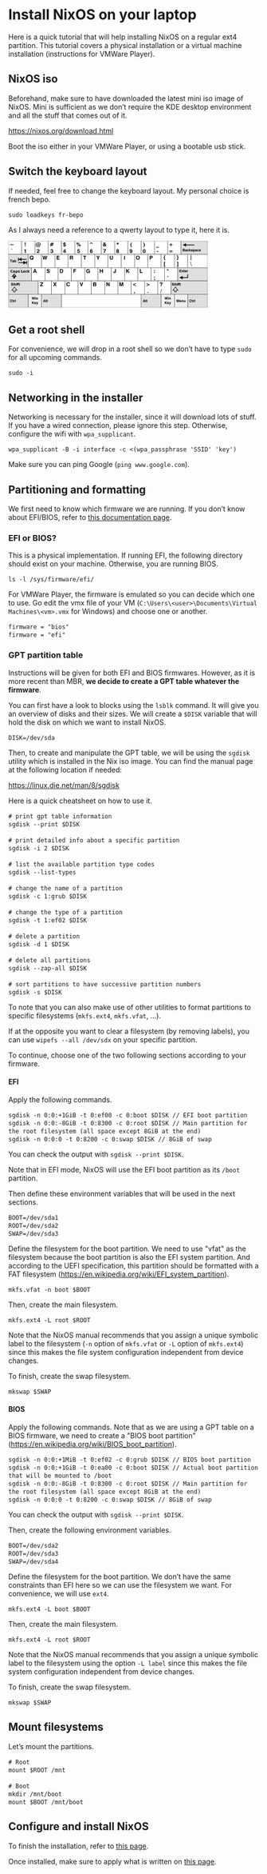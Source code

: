 # Install NixOS on your laptop

Here is a quick tutorial that will help installing NixOS on a regular ext4 partition. This tutorial covers a physical installation or a virtual machine installation (instructions for VMWare Player).

## NixOS iso

Beforehand, make sure to have downloaded the latest mini iso image of NixOS. Mini is sufficient as we don’t require the KDE desktop environment and all the stuff that comes out of it.

https://nixos.org/download.html

Boot the iso either in your VMWare Player, or using a bootable usb stick.

## Switch the keyboard layout

If needed, feel free to change the keyboard layout. My personal choice is french bepo.

```
sudo loadkeys fr-bepo
```

As I always need a reference to a qwerty layout to type it, here it is.

![Screenshot](qwerty.png)

## Get a root shell

For convenience, we will drop in a root shell so we don’t have to type `sudo` for all upcoming commands.

```
sudo -i
```

## Networking in the installer

Networking is necessary for the installer, since it will download lots of stuff. If you have a wired connection, please ignore this step. Otherwise, configure the wifi with `wpa_supplicant`.

```
wpa_supplicant -B -i interface -c <(wpa_passphrase 'SSID' 'key')
```

Make sure you can ping Google (`ping www.google.com`).

## Partitioning and formatting

We first need to know which firmware we are running. If you don’t know about EFI/BIOS, refer to [this documentation page](firmwares.md).

### EFI or BIOS?

This is a physical implementation. If running EFI, the following directory should exist on your machine. Otherwise, you are running BIOS.

```
ls -l /sys/firmware/efi/
```

For VMWare Player, the firmware is emulated so you can decide which one to use. Go edit the vmx file of your VM (`C:\Users\<user>\Documents\Virtual Machines\<vm>.vmx` for Windows) and choose one or another.

```
firmware = "bios"
firmware = "efi"
```

### GPT partition table

Instructions will be given for both EFI and BIOS firmwares. However, as it is more recent than MBR, **we decide to create a GPT table whatever the firmware**.

You can first have a look to blocks using the `lsblk` command. It will give you an overview of disks and their sizes. We will create a `$DISK` variable that will hold the disk on which we want to install NixOS.

```
DISK=/dev/sda
```

Then, to create and manipulate the GPT table, we will be using the `sgdisk` utility which is installed in the Nix iso image. You can find the manual page at the following location if needed:

https://linux.die.net/man/8/sgdisk

Here is a quick cheatsheet on how to use it.

```
# print gpt table information
sgdisk --print $DISK

# print detailed info about a specific partition
sgdisk -i 2 $DISK

# list the available partition type codes
sgdisk --list-types

# change the name of a partition
sgdisk -c 1:grub $DISK

# change the type of a partition
sgdisk -t 1:ef02 $DISK

# delete a partition
sgdisk -d 1 $DISK

# delete all partitions
sgdisk --zap-all $DISK

# sort partitions to have successive partition numbers
sgdisk -s $DISK
```

To note that you can also make use of other utilities to format partitions to specific filesystems (`mkfs.ext4`, `mkfs.vfat`, ...).

If at the opposite you want to clear a filesystem (by removing labels), you can use `wipefs --all /dev/sdx` on your specific partition.

To continue, choose one of the two following sections according to your firmware.

#### EFI

Apply the following commands.

```
sgdisk -n 0:0:+1GiB -t 0:ef00 -c 0:boot $DISK // EFI boot partition
sgdisk -n 0:0:-8GiB -t 0:8300 -c 0:root $DISK // Main partition for the root filesystem (all space except 8GiB at the end)
sgdisk -n 0:0:0 -t 0:8200 -c 0:swap $DISK // 8GiB of swap
```

You can check the output with `sgdisk --print $DISK`.

Note that in EFI mode, NixOS will use the EFI boot partition as its `/boot` partition.

Then define these environment variables that will be used in the next sections.

```
BOOT=/dev/sda1
ROOT=/dev/sda2
SWAP=/dev/sda3
```

Define the filesystem for the boot partition. We need to use "vfat" as the filesystem because the boot partition is also the EFI system partition. And according to the UEFI specification, this partition should be formatted with a FAT filesystem (https://en.wikipedia.org/wiki/EFI_system_partition).

```
mkfs.vfat -n boot $BOOT
```

Then, create the main filesystem.

```
mkfs.ext4 -L root $ROOT
```

Note that the NixOS manual recommends that you assign a unique symbolic label to the filesystem (`-n` option of `mkfs.vfat` or `-L` option of `mkfs.ext4`) since this makes the file system configuration independent from device changes.

To finish, create the swap filesystem.

```
mkswap $SWAP 
```

#### BIOS

Apply the following commands. Note that as we are using a GPT table on a BIOS firmware, we need to create a "BIOS boot partition" (https://en.wikipedia.org/wiki/BIOS_boot_partition).

```
sgdisk -n 0:0:+1MiB -t 0:ef02 -c 0:grub $DISK // BIOS boot partition
sgdisk -n 0:0:+1GiB -t 0:ea00 -c 0:boot $DISK // Actual boot partition that will be mounted to /boot
sgdisk -n 0:0:-8GiB -t 0:8300 -c 0:root $DISK // Main partition for the root filesystem (all space except 8GiB at the end)
sgdisk -n 0:0:0 -t 0:8200 -c 0:swap $DISK // 8GiB of swap
```

You can check the output with `sgdisk --print $DISK`.

Then, create the following environment variables.

```
BOOT=/dev/sda2
ROOT=/dev/sda3
SWAP=/dev/sda4
```

Define the filesystem for the boot partition. We don’t have the same constraints than EFI here so we can use the filesystem we want. For convenience, we will use `ext4`.

```
mkfs.ext4 -L boot $BOOT
```

Then, create the main filesystem.

```
mkfs.ext4 -L root $ROOT
```

Note that the NixOS manual recommends that you assign a unique symbolic label to the filesystem using the option `-L label` since this makes the file system configuration independent from device changes.

To finish, create the swap filesystem.

```
mkswap $SWAP 
```

## Mount filesystems

Let’s mount the partitions.

```
# Root
mount $ROOT /mnt

# Boot
mkdir /mnt/boot
mount $BOOT /mnt/boot
```

## Configure and install NixOS

To finish the installation, refer to [this page](install.md).

Once installed, make sure to apply what is written on [this page](after-install.md).
